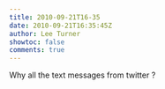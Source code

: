 ```yaml
---
title: 2010-09-21T16-35
date: 2010-09-21T16:35:45Z
author: Lee Turner
showtoc: false
comments: true
---
```


Why all the text messages from twitter ?

